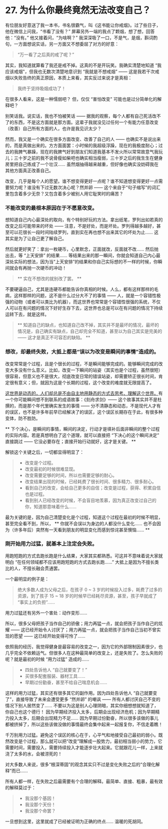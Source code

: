 # 27. 为什么你最终竟然无法改变自己？

有位朋友好意送了我一本书，书名很霸气，叫《这书能让你戒烟》。过了些日子，他在微信上问我，“书看了没有？” 屏幕另外一端的我点了颗烟，想了想，回答他：“没有。” 他又接着问，“为啥啊？” 我深深吸了一口，不是气，是烟，斟词酌句，一方面想说实话，另一方面又不想委屈了对方的好意：

> “万一看了之后真的戒了呢？”

其实，我知道就算看了我还是戒不掉。这真的不是开玩笑。我确实清楚地知道 “我应该戒烟"，但我也无数次清楚地意识到 “我就是不想戒烟” —— 这是我若干次戒烟以失败告终的真正原因，本质上来看，其实反过来说才是真相：

> 我终于坚持吸烟成功了！

在很多人看来，这是一种懦弱吧？ 但，仅仅 “害怕改变” 可能也是过分简单化的解释吧？

别笑话我。说实话，我也不怕被笑话 —— 据我的观察，每个人都有自己死活改不了的东西，不是这方面就是那方面。这辈子我就没见过任何一个有能力任意改变（改善）自己所有方面的人，也许是我见识太少？

然而，我又是一个确实在很多方面改变、改善了自己的人 —— 也确实不是说出来的，而是真做出来的。方方面面罢：小时候的我超级浮躁，现在的我极度耐心；过去的我脾气暴躁，现在的我脾气好到朋友们知道我基本不发火所以常常故意气我玩儿；三十岁之前的我不说骨瘦如柴吧也确实相当瘦弱，三十岁之后的我生生在健身房里把自己练成了一个壮汉…… 虽然烟抽得越来越重，但好像也确实没妨碍我在其他方面真正改善自己。

改变，几乎是每个人的愿望。谁不想变得更好一点呢？谁不知道想变得更好一点需要努力呢？谁没有下过无数次决心呢？然并卵 —— 这个来自于“句子缩写”的词汇里包含着多少无奈？又包含着多少被别人用它耻笑时的痛苦？

### 不能改变的最根本原因在于不愿意改变。

想知道自己内心最深处的取向，有个特别好玩的方法。拿出纸笔，罗列出如若真的改变之后可能带来的坏处 —— 注意，不是好处，而是坏处。罗列得越多越好，甚至可以花很长一段时间陆续罗列，直到实在再也想不出来其它的坏处为止…… 这其实是为了让自己更了解自己。

然后就更好笑了：拿出一枚硬币，心里默念，正面就改，反面就不改…… 然后抛出去，等 “上天安排” 的结果…… 等结果出来的那一瞬间，你就会知道自己内心最深处实际的想法，因为当“上天安排”的结果和你自己实际想的不一样的时候，你瞬间就会有再抛一次硬币的冲动！

>  ** 实在不想改的就别改了罢。 ** 

不要硬逼自己，尤其是连硬币都能告诉你真相的时候。人么，都有这样那样的毛病，这样那样的问题，这不是什么过分大不了的事情 —— 人，就是一个容错性极强的动物（或者可以类比为机器），而这世界也常常是个容错性很强的系统，不仅人可以在有问题的情况下好好生存下去，这世界也总是可以在有问题的情况下持续运转下去，就是这样。

>  ** 知道自己的缺点，也知道自己改不掉，其实并不是最坏的情况，最坏的情况是，自己确实有缺点，自己却完全不知道，甚至以为自己其实是完美的 —— 这才是真正不可容忍的缺陷。 ** 

### 想改，却最终失败，大抵上都是“误以为改变是瞬间的事情”造成的。

改变常常是个过程，且是个很长的过程，不是瞬间能够完成的。能够瞬间完成的改变大多没有什么意义。比如，改变一下瞬间的站姿（其实也是个过程，虽然很短）很容易，但意义也不是很大，彻底改变日常的错误站姿，却需要矫正很长时间，肯定很有意义；但，就因为这是个长期的过程，这个改变的难度就无限提高了。

[这世界是动态的，人们却总是不由自主地用静态的方式去思考、理解这个世界。](026.md)有一个你可能瞬间想不到联系的成语故事：《刻舟求剑》—— 这个故事其实并不是杜撰的，而是那个年代里确实发生的事情 —— 分不清静态和动态，不是现代人才有的误区，也不是许多年前早已经解决了的误区，这个误区长期存在于此，有很多种变体，防不胜防。

 ** 下个决心，是瞬间的事情，瞬间的决定，行动才是填补后面非瞬间的整个过程的实际内容。若是真想明白了这个道理，就可以直接把 “下决心的这个瞬间决定” 直接跳过 —— 它没必要存在；直接开始行动就好，这才是关键。 ** 

解锁这个关键之后，一切都显得明显了：

> - 改变是个过程。
> - 改变最初的时候很难显现。
> - 改变需要足够的时间，所以也需要足够的耐心。
> - 改变结果出现的时候，已经耗费了很长时间、很多精力、很多耐心。
> - 看到自己的改变，会给自己更多的自信；改变是过程，获得、积累自信也是过程。
> - 看到别人已经改变的时候，不会盲目地羡慕，因为真正改变过自己的你，知道那意味着什么……

最为关键的是，因为自己清楚变化是个过程，知道这个过程在最初的时候不明显，甚至完全看不到，所以， ** 你就不会误以为身边的人都没什么变化…… 也不会因为（许多年后）突然有一天看到朋友的明显变化而感到惊诧甚至懊恼…… ** 

### 刚开始用力过猛，就基本上注定会失败。

用跑短跑的方式去跑长跑是什么结果，大家其实都熟悉。可这并不意味着说大家就明白 “在任何领域都不应该用跑短跑的方式去跑长跑……” 大抵上是因为不擅长类比的人，不擅长融会贯通罢。

一个最明显的例子是：

> 绝大多数人成为父母之后，在孩子 0 ~ 3 岁的时候投入过多，耗费了过多的资源，到了孩子 15 ~ 18 岁的时候早已经耗尽资源，甚至，孩子早就成了 “事实上的负担”……

用力过猛还有另外一个害处：动作变形……

所以，很多父母把孩子当作自己的骄傲；用力再猛一点，就会把孩子当作自己的炫耀 —— 这已经开始令人讨厌了；用力再猛一点，就会把孩子当作自己当初不曾实现的愿望 —— 这已经开始变得可怜了…… 

依照我的经历，我觉得健身是最容易的改变之一，因为它的外部限制因素很少，也几乎完全不依赖运气。但很多人在这种最简单的改变上，还是失败了。怎么失败的呢？就是最初的时候 “用力过猛” 造成的……

> - 四处告诉他人 “自己就要变了！”
> - 买很多配套服装、器材工具……
> - 早期过份勤奋，甚至不给自己喘息机会……

这样的用力过猛，其实还有很多其它的副作用。因为四处告诉他人 “自己就要变了”，直接导致了未来会遭受更多 “然并卵” 的嘲讽 —— 所有人都讨厌自己不变的情况下别人居然变了…… 不要以为这是别人心理阴暗，其实你细想想就知道了，你自己也这个德行！ 因为早期经济投入太多，后期会出现经济危机；因为早期精力投入太多，后期会出现精力不足…… 因为早期过份勤奋，所以很多该做的事儿都被挤掉了，所以这些该做没做的事情最终会集中起来一起报复你，不信走着瞧！

千万别用力过猛。避免这个误区的核心在于，心平气和地接受自己最初的弱小。既然改变是个过程，那么就可以把“改变”理解成一股势力，最初相当弱小的势力，它需要时间，需要投入，需要持续投入才能逐步壮大起来。它就跟花儿一样，上来就浇了太多的水，会被涝死的！

对大多数人来说，很多“根深蒂固”的观念其实只不过是变化失败之后的“合理化解释”而已……

所有人都一样，在失败之后最需要有个合理的解释。最简单、直接、粗暴，最有效的解释莫过于：

> - 我没那个基因！
> - 我没那个天份！
> - 我没那个命罢？

一旦想到这里，这里就成了已经被证明为正确的终点…… 温暖的死胡同。